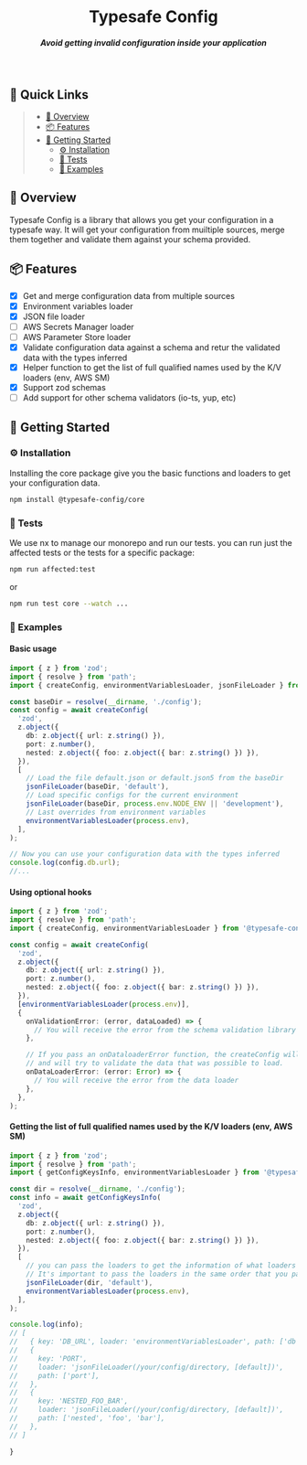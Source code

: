 <div align="center">
    <h1 align="center">Typesafe Config</h1>
    <h5>Avoid getting invalid configuration inside your application</h5>
</div>
<br/>

## 🔗 Quick Links

> - [📍 Overview](#-overview)
> - [📦 Features](#-features)
> - [🚀 Getting Started](#-getting-started)
>   - [⚙️ Installation](#-installation)
>   - [🧪 Tests](#-tests)
>   - [🚀 Examples](#-examples)

## 📍 Overview

Typesafe Config is a library that allows you get your configuration in a typesafe way.
It will get your configuration from muiltiple sources, merge them together and validate them against your schema provided.

## 📦 Features

- [x] Get and merge configuration data from multiple sources
- [x] Environment variables loader
- [x] JSON file loader
- [ ] AWS Secrets Manager loader
- [ ] AWS Parameter Store loader
- [x] Validate configuration data against a schema and retur the validated data with the types inferred
- [x] Helper function to get the list of full qualified names used by the K/V loaders (env, AWS SM)
- [x] Support zod schemas
- [ ] Add support for other schema validators (io-ts, yup, etc)

## 🚀 Getting Started

### ⚙️ Installation

Installing the core package give you the basic functions and loaders to get your configuration data.

```bash
npm install @typesafe-config/core
```

### 🧪 Tests

We use nx to manage our monorepo and run our tests. you can run just the affected tests or the tests for a specific package:

```bash
npm run affected:test
```

or

```bash
npm run test core --watch ...
```

### 🚀 Examples

#### Basic usage

```typescript
import { z } from 'zod';
import { resolve } from 'path';
import { createConfig, environmentVariablesLoader, jsonFileLoader } from '@typesafe-config/core';

const baseDir = resolve(__dirname, './config');
const config = await createConfig(
  'zod',
  z.object({
    db: z.object({ url: z.string() }),
    port: z.number(),
    nested: z.object({ foo: z.object({ bar: z.string() }) }),
  }),
  [
    // Load the file default.json or default.json5 from the baseDir
    jsonFileLoader(baseDir, 'default'),
    // Load specific configs for the current environment
    jsonFileLoader(baseDir, process.env.NODE_ENV || 'development'),
    // Last overrides from environment variables
    environmentVariablesLoader(process.env),
  ],
);

// Now you can use your configuration data with the types inferred
console.log(config.db.url);
//...
```

#### Using optional hooks

```typescript
import { z } from 'zod';
import { resolve } from 'path';
import { createConfig, environmentVariablesLoader } from '@typesafe-config/core';

const config = await createConfig(
  'zod',
  z.object({
    db: z.object({ url: z.string() }),
    port: z.number(),
    nested: z.object({ foo: z.object({ bar: z.string() }) }),
  }),
  [environmentVariablesLoader(process.env)],
  {
    onValidationError: (error, dataLoaded) => {
      // You will receive the error from the schema validation library and the data loaded so far
    },

    // If you pass an onDataloaderError function, the createConfig will not throw an error if one of the loaders fail
    // and will try to validate the data that was possible to load.
    onDataLoaderError: (error: Error) => {
      // You will receive the error from the data loader
    },
  },
);
```

#### Getting the list of full qualified names used by the K/V loaders (env, AWS SM)

```typescript
import { z } from 'zod';
import { resolve } from 'path';
import { getConfigKeysInfo, environmentVariablesLoader } from '@typesafe-config/core';

const dir = resolve(__dirname, './config');
const info = await getConfigKeysInfo(
  'zod',
  z.object({
    db: z.object({ url: z.string() }),
    port: z.number(),
    nested: z.object({ foo: z.object({ bar: z.string() }) }),
  }),
  [
    // you can pass the loaders to get the information of what loaders was used for each key
    // It's important to pass the loaders in the same order that you pass to the createConfig function
    jsonFileLoader(dir, 'default'),
    environmentVariablesLoader(process.env),
  ],
);

console.log(info);
// [
//   { key: 'DB_URL', loader: 'environmentVariablesLoader', path: ['db', 'url'] },
//   {
//     key: 'PORT',
//     loader: 'jsonFileLoader(/your/config/directory, [default])',
//     path: ['port'],
//   },
//   {
//     key: 'NESTED_FOO_BAR',
//     loader: 'jsonFileLoader(/your/config/directory, [default])',
//     path: ['nested', 'foo', 'bar'],
//   },
// ]

}
```
